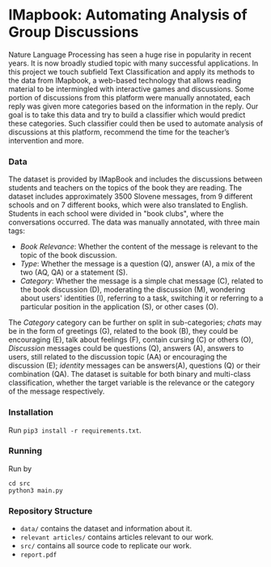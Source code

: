 # IMapbook: Automating Analysis of Group Discussions

Nature Language Processing has seen a huge rise in popularity in 
recent years. It is now broadly studied topic with many successful 
applications. In this project we touch subfield Text Classification 
and apply its methods to the data from IMapbook, a web-based
technology that allows reading material to be intermingled with interactive 
games and discussions. Some portion of discussions from this platform were manually 
annotated, each reply was given more categories based on the information in the 
reply. Our goal is to  take this data and try to build a classifier which would 
predict these categories. Such classifier could then be used to automate analysis 
of discussions at this platform, recommend the time for the teacher’s intervention
and more.

### Data

The dataset is provided by IMapBook and includes the discussions between students and teachers
on the topics of the book they are reading. The dataset includes approximately 3500 Slovene messages, 
from 9 different schools and on 7 different books, which were also translated to English. 
Students in each school were divided in "book clubs", where the conversations occurred.
The data was manually annotated, with three main tags:

*  _Book Relevance_: Whether the content of the message is relevant to the topic of the book discussion.
* _Type_: Whether the message is a question (Q), answer (A), a mix of the two (AQ, QA) or a statement (S).
* _Category_: Whether the message is a simple chat message (C), related to the book discussion (D), 
moderating the discussion (M), wondering about users' identities (I), referring to a task, switching 
it or referring to a particular position in the application (S), or other cases (O).

The _Category_ category can be further on split in sub-categories; _chats_ may be in the form of greetings (G), 
related to the book (B), they could be encouraging (E), talk about feelings (F), contain cursing (C) or others (O), 
_Discussion_ messages could be questions (Q), answers (A), answers to users, still related to the discussion topic (AA) 
or encouraging the discussion (E); _identity_ messages can be answers(A), questions (Q) or their combination (QA).
The dataset is suitable for both binary and multi-class classification, whether the target variable is the relevance
 or the category of the message respectively.

### Installation

Run `pip3 install -r requirements.txt`.

### Running

Run by

```
cd src
python3 main.py
``` 

### Repository Structure

* `data/` contains the dataset and information about it. 
* `relevant articles/` contains articles relevant to our work.
* `src/` contains all source code to replicate our work.
* `report.pdf` 
